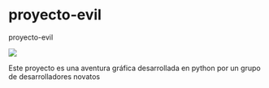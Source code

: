 # proyecto-evil
proyecto-evil

<img src="https://upload.wikimedia.org/wikipedia/commons/thumb/c/c3/Python-logo-notext.svg/768px-Python-logo-notext.svg.png">
<p>Este proyecto es una aventura gráfica desarrollada en python por un grupo de desarrolladores novatos</p>
